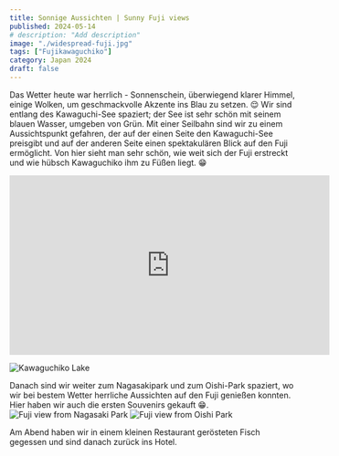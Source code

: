 ```yaml
---
title: Sonnige Aussichten | Sunny Fuji views
published: 2024-05-14
# description: "Add description"
image: "./widespread-fuji.jpg"
tags: ["Fujikawaguchiko"]
category: Japan 2024
draft: false
---
```


Das Wetter heute war herrlich - Sonnenschein, überwiegend klarer Himmel, einige Wolken, um geschmackvolle Akzente ins Blau zu setzen. 😌
Wir sind entlang des Kawaguchi-See spaziert; der See ist sehr schön mit seinem blauen Wasser, umgeben von Grün. Mit einer Seilbahn sind wir zu einem Aussichtspunkt gefahren, der auf der einen Seite den Kawaguchi-See preisgibt und auf der anderen Seite einen spektakulären Blick auf den Fuji ermöglicht. Von hier sieht man sehr schön, wie weit sich der Fuji erstreckt und wie hübsch Kawaguchiko ihm zu Füßen liegt. 😁

<iframe width="560" height="315" src="https://www.youtube.com/embed/JjH_rFMSxp4?si=osPFs2C2WI84c2oH" title="YouTube video player" frameborder="0" allow="accelerometer; autoplay; clipboard-write; encrypted-media; gyroscope; picture-in-picture; web-share" referrerpolicy="strict-origin-when-cross-origin" allowfullscreen></iframe>

![Kawaguchiko Lake](./fujikawa-lake.jpg)

<!-- ![Widespread Fuji](./widespread-fuji.jpg)
![Kawaguchiko Lake](./lake-kawaguchi.jpg)
![Kawaguchiko](./fuji-nagasaki-park.jpg) -->

Danach sind wir weiter zum Nagasakipark und zum Oishi-Park spaziert, wo wir bei bestem Wetter herrliche Aussichten auf den Fuji genießen konnten. Hier haben wir auch die ersten Souvenirs gekauft 😁.
![Fuji view from Nagasaki Park](./fuji-nagasaki-park.jpg)
![Fuji view from Oishi Park](./fuji-blue-flowers.jpg)

Am Abend haben wir in einem kleinen Restaurant gerösteten Fisch gegessen und sind danach zurück ins Hotel.



